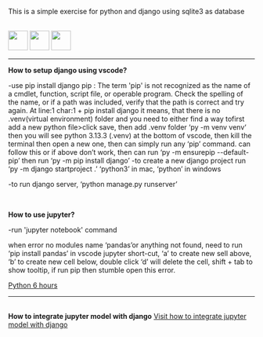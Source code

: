This is a simple exercise for python and django using sqlite3 as database

<br>
<div align="left">
<img src="https://github.com/Anmol-Baranwal/Cool-GIFs-For-GitHub/assets/74038190/76036311-c8ea-4247-8bf8-a7077623036c" width="40">
<img src="https://github.com/Anmol-Baranwal/Cool-GIFs-For-GitHub/assets/74038190/76036311-c8ea-4247-8bf8-a7077623036c" width="40">
<img src="https://github.com/Anmol-Baranwal/Cool-GIFs-For-GitHub/assets/74038190/76036311-c8ea-4247-8bf8-a7077623036c" width="40">
</align>
<hr>
<b>How to setup django using vscode?</b>
<p>
-use pip install django
pip : The term 'pip' is not recognized as the name of a cmdlet, function, script file, or operable program. Check the spelling of the name, or if a path was included, verify that the path is correct and try again. At line:1 char:1 + pip install django
it means, that there is no .venv(virtual environment) folder and you need to either find a way tofirst add a new python file>click save, then add .venv folder ‘py -m venv venv‘ then you will see python 3.13.3 (.venv) at the bottom of vscode, then kill the terminal then open a new one, then can simply run any ‘pip’ command. can follow this or if above don’t work, then can run ‘py -m ensurepip --default-pip’ then run ‘py -m pip install django’
-to create a new django project run ‘py -m django startproject <project-name> .’
‘python3’ in mac, ‘python’ in windows

-to run django server, ‘python manage.py runserver’

</p>

<br>

<b>How to use jupyter?</b>
<p>
-run 'jupyter notebook' command

when error no modules name ‘pandas’or anything not found, need to run ‘pip install pandas’ in vscode
jupyter short-cut, ‘a’ to create new sell above, ‘b’ to create new cell below, double click ‘d’ will delete the cell, shift + tab to show tooltip,
if run pip then stumble open this error.

<a href="https://www.youtube.com/watch?v=_uQrJ0TkZlc&t=15403s&pp=ygUOcHl0aG9uIDYgaG91cnM%3D" target="_blank">Python 6 hours</a>
</p>
<hr>
<br>
<b>How to integrate jupyter model with django</b>
<a href="https://www.youtube.com/watch?v=rNhVBv0i4os&t=1953s&ab_channel=RaunakJoshi" target="_blank">Visit how to integrate jupyter model with django</a>

